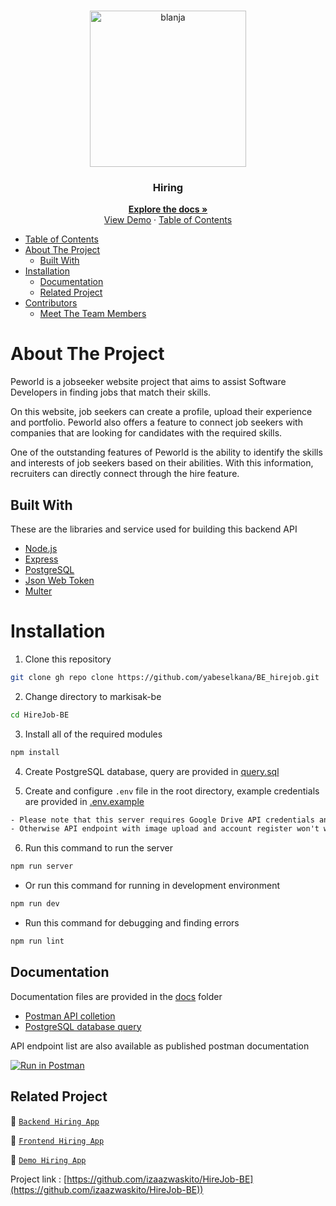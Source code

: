 <br />
<p align="center">
  <div align="center">
    <img height="250" src="https://cdn.discordapp.com/attachments/1118733891738554480/1147721385767080047/Screenshot_119-removebg-preview.png" alt="blanja" border="0"/>
  </div>
  <h3 align="center">Hiring</h3>
  <p align="center">
    <a href="https://github.com/yabeselkana/BE_hirejob.git"><strong>Explore the docs »</strong></a>
    <br />
    <a href="https://hire-job-fe-lyart.vercel.app/">View Demo</a>
    ·
    <a href="https://be-hirejob.vercel.app/>Api Demo</a>
  </p>
</p>

## Table of Contents

- [Table of Contents](#table-of-contents)
- [About The Project](#about-the-project)
  - [Built With](#built-with)
- [Installation](#installation)
  - [Documentation](#documentation)
  - [Related Project](#related-project)
- [Contributors](#contributors)
  - [Meet The Team Members](#meet-the-team-members)

# About The Project

Peworld is a jobseeker website project that aims to assist Software Developers in finding jobs that match their skills.

On this website, job seekers can create a profile, upload their experience and portfolio. Peworld also offers a feature to connect job seekers with companies that are looking for candidates with the required skills.

One of the outstanding features of Peworld is the ability to identify the skills and interests of job seekers based on their abilities. With this information, recruiters can directly connect through the hire feature.

## Built With

These are the libraries and service used for building this backend API

- [Node.js](https://nodejs.org)
- [Express](https://expressjs.com)
- [PostgreSQL](https://www.postgresql.org)
- [Json Web Token](https://jwt.io)
- [Multer](https://github.com/expressjs/multer)

# Installation

1. Clone this repository

```sh
git clone gh repo clone https://github.com/yabeselkana/BE_hirejob.git
```

2. Change directory to markisak-be

```sh
cd HireJob-BE
```

3. Install all of the required modules

```sh
npm install
```

4. Create PostgreSQL database, query are provided in [query.sql](./query.sql)

5. Create and configure `.env` file in the root directory, example credentials are provided in [.env.example](./.env.example)

```txt
- Please note that this server requires Google Drive API credentials and Gmail service account
- Otherwise API endpoint with image upload and account register won't work properly
```

6. Run this command to run the server

```sh
npm run server
```

- Or run this command for running in development environment

```sh
npm run dev
```

- Run this command for debugging and finding errors

```sh
npm run lint
```

## Documentation

Documentation files are provided in the [docs](./docs) folder

- [Postman API colletion]()
- [PostgreSQL database query](./query.sql)

API endpoint list are also available as published postman documentation

[![Run in Postman](https://run.pstmn.io/button.svg)](https://documenter.getpostman.com/view/26301439/2s9YC2zDT6)

## Related Project

:rocket: [`Backend Hiring App`](https://github.com/yabeselkana/BE_hirejob.git)

:rocket: [`Frontend Hiring App`](https://github.com/izaazwaskito/HireJob-FE)

:rocket: [`Demo Hiring App`](https://hire-job-fe-lyart.vercel.app/)

Project link : [https://github.com/izaazwaskito/HireJob-BE](https://github.com/izaazwaskito/HireJob-BE))
